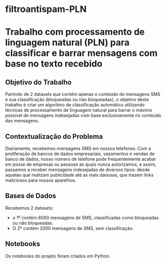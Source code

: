 # filtroantispam-PLN

# Trabalho com processamento de linguagem natural (PLN) para classificar e barrar mensagens com base no texto recebido

## Objetivo do Trabalho
Partindo de 2 datasets que contém apenas o conteúdo de mensagens SMS e sua classificação (bloqueadas ou não bloqueadas), o objetivo deste trabalho é criar um algoritmo de classificação automático utilizando técnicas de processamento de linguagem natural para barrar o máximo possível de mensagens indesejadas com base exclusivamente no conteúdo das mensagens.

## Contextualização do Problema
Diariamente, recebemos mensagens SMS em nossos telefones. Com a proliferação de bancos de dados empresariais, vazamentos e vendas de banco de dados, nosso número de telefone pode frequentemente acabar em posse de empresas ou pessoas as quais nunca autorizamos, e assim, passamos a receber mensagens indesejadas de diversos tipos: desde aquelas que realizam publicidade até as mais danosas, que trazem links maliciosos para nossos aparelhos.

## Bases de Dados
Recebemos 2 datasets:
* o 1º contém 6000 mensagens de SMS, classificadas como bloqueadas ou não bloqueadas.
* O 2º contém 2000 mensagens de SMS, sem classificação.

## Notebooks
Os notebooks do projeto foram criados em Python.
